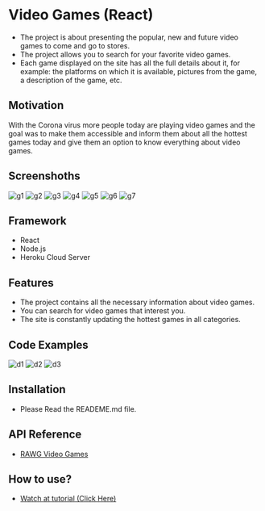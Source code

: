 # Video Games (React)
+ The project is about presenting the popular, new and future video games to come and go to stores.
+ The project allows you to search for your favorite video games.
+ Each game displayed on the site has all the full details about it, for example: the platforms on which it is available, pictures from the game, a description of the game, etc.

## Motivation
With the Corona virus more people today are playing video games and the goal was to make them accessible and inform them about all the hottest games today and give them an option to know everything about video games.

## Screenshoths
![g1](https://user-images.githubusercontent.com/66875688/103643690-bdcfd800-4f5d-11eb-824e-b16c1714d9ad.png)
![g2](https://user-images.githubusercontent.com/66875688/103644143-93cae580-4f5e-11eb-8914-9759a447c516.png)
![g3](https://user-images.githubusercontent.com/66875688/103644331-e3111600-4f5e-11eb-803f-10c78ca2e558.png)
![g4](https://user-images.githubusercontent.com/66875688/103643946-333ba880-4f5e-11eb-8715-b6a9037ad107.png)
![g5](https://user-images.githubusercontent.com/66875688/103644335-e4dad980-4f5e-11eb-8eb9-4cb0ea51694b.png)
![g6](https://user-images.githubusercontent.com/66875688/103644478-1d7ab300-4f5f-11eb-9ede-6f68579f914b.png)
![g7](https://user-images.githubusercontent.com/66875688/103644022-57978500-4f5e-11eb-90e4-26dd088d92e2.png)

## Framework
+ React
+ Node.js
+ Heroku Cloud Server


## Features
+ The project contains all the necessary information about video games.
+ You can search for video games that interest you.
+ The site is constantly updating the hottest games in all categories.


## Code Examples
![d1](https://user-images.githubusercontent.com/66875688/103648893-3c307800-4f66-11eb-9f98-a8fb0b634303.png)
![d2](https://user-images.githubusercontent.com/66875688/103648896-3d61a500-4f66-11eb-8a3d-564f34fc6771.png)
![d3](https://user-images.githubusercontent.com/66875688/103648901-3e92d200-4f66-11eb-820a-1775fb3b8f90.png)


## Installation
+ Please Read the READEME.md file.

## API Reference
+ <a href="https://rawg.io/apidocs">RAWG Video Games</a>


## How to use?
+ <a href="https://drive.google.com/file/d/1A1cNm6nz9v66nyrwvkyNeEggX9oGf47N/view?usp=sharing">Watch at tutorial (Click Here)</a>



